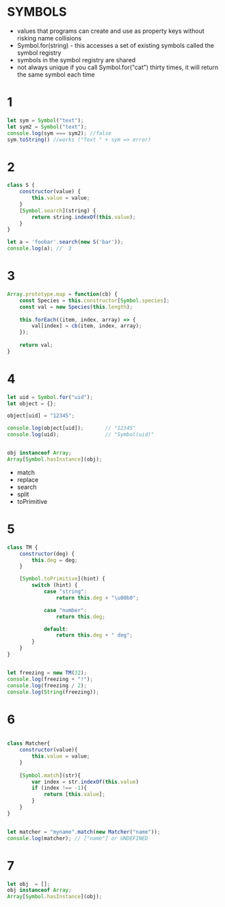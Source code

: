 # SYMBOLS

* values that programs can create and use as property keys without risking name collisions
*  Symbol.for(string) - this accesses a set of existing symbols called the symbol registry 
* symbols in the symbol registry are shared
* not always unique if you call Symbol.for("cat") thirty times, it will return the same symbol each time

# 1
```javascript
let sym = Symbol("text");
let sym2 = Symbol("text");
console.log(sym === sym2); //false
sym.toString() //works ("Text " + sym => error)
```

# 2
```javascript
class S {
    constructor(value) {
        this.value = value;
    }
    [Symbol.search](string) {
        return string.indexOf(this.value);
    }
}

let a = 'foobar'.search(new S('bar'));
console.log(a); //  3
```


# 3
```javascript
Array.prototype.map = function(cb) {
    const Species = this.constructor[Symbol.species];
    const val = new Species(this.length);
    
    this.forEach((item, index, array) => {
        val[index] = cb(item, index, array);
    });
    
    return val;
}
```


# 4
```javascript
let uid = Symbol.for("uid");
let object = {};

object[uid] = "12345";

console.log(object[uid]);       // "12345"
console.log(uid);               // "Symbol(uid)"


obj instanceof Array;
Array[Symbol.hasInstance](obj);


```

* match
* replace
* search
* split
* toPrimitive


# 5
```javascript
class TM {
	constructor(deg) {
		this.deg = deg;
	}

	[Symbol.toPrimitive](hint) {
		switch (hint) {
			case "string":
				return this.deg + "\u00b0";

			case "number":
				return this.deg;

			default:
				return this.deg + " deg";
		}
	}
}


let freezing = new TM(32);
console.log(freezing + "!");
console.log(freezing / 2);
console.log(String(freezing));
```

# 6
```js

class Matcher{
    constructor(value){
        this.value = value;
    }
    
    [Symbol.match](str){
        var index = str.indexOf(this.value)
        if (index !== -1){
            return [this.value];
        }
    }
}


let matcher = "myname".match(new Matcher("name")); 
console.log(matcher); // ["name"] or UNDEFINED

```

# 7
```js
let obj  = [];
obj instanceof Array;
Array[Symbol.hasInstance](obj);

```
